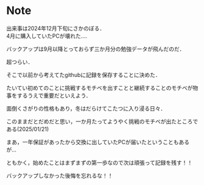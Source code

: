 # Note

出来事は2024年12月下旬にさかのぼる．  
4月に購入していたPCが壊れた....  

バックアップは9月以降とっておらず三か月分の勉強データが飛んだのだ．

超つらい．

そこで以前から考えてたgithubに記録を保存することに決めた．

たいてい初めてのことに挑戦するモチベを出すことと継続することのモチベが物事をするうえで重要だといえよう．

面倒くさがりの性格もあり，冬はだらけてこたつに入り浸る日々．

このままだとだめだと思い，一か月たってようやく挑戦のモチベが出たところである(2025/01/21)

まあ，一年保証があったから交換に出していたPCが届いたということもあるが...

ともかく，始めたことはまずまずの第一歩なので次は頑張って記録を残す！！

バックアップしなかった後悔を忘れるな！！




